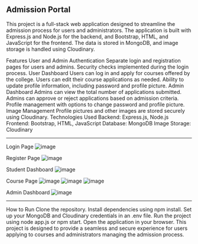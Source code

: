 Admission Portal
----------------
This project is a full-stack web application designed to streamline the admission process for users and administrators. The application is built with Express.js and Node.js for the backend, and Bootstrap, HTML, and JavaScript for the frontend. The data is stored in MongoDB, and image storage is handled using Cloudinary.

Features
User and Admin Authentication
Separate login and registration pages for users and admins.
Security checks implemented during the login process.
User Dashboard
Users can log in and apply for courses offered by the college.
Users can edit their course applications as needed.
Ability to update profile information, including password and profile picture.
Admin Dashboard
Admins can view the total number of applications submitted.
Admins can approve or reject applications based on admission criteria.
Profile management with options to change password and profile picture.
Image Management
Profile pictures and other images are stored securely using Cloudinary.
Technologies Used
Backend: Express.js, Node.js
Frontend: Bootstrap, HTML, JavaScript
Database: MongoDB
Image Storage: Cloudinary

---------------------------------------------
Login Page
![image](https://github.com/user-attachments/assets/76d8d0b0-9b66-4f62-a731-6a9951618d18)

Register Page
![image](https://github.com/user-attachments/assets/b4090f34-7e80-418a-b276-55c072951eca)

Student Dashboard
![image](https://github.com/user-attachments/assets/bfc75c01-2a6d-443e-8045-72a4a44647d2)

Course Page
![image](https://github.com/user-attachments/assets/846ba48a-bc08-49e1-9822-12f86501dd75)
![image](https://github.com/user-attachments/assets/649a4f01-9bd2-445a-bb07-b4060647ce1f)
![image](https://github.com/user-attachments/assets/9f0b22fa-82b7-49ff-b9fa-5b08106d1ad7)

Admin Dashboard
![image](https://github.com/user-attachments/assets/ca21e8f9-8b27-46fc-aaef-c1eb90df86c0)

------------------------------
How to Run
Clone the repository.
Install dependencies using npm install.
Set up your MongoDB and Cloudinary credentials in an .env file.
Run the project using node app.js or npm start.
Open the application in your browser.
This project is designed to provide a seamless and secure experience for users applying to courses and administrators managing the admission process.
